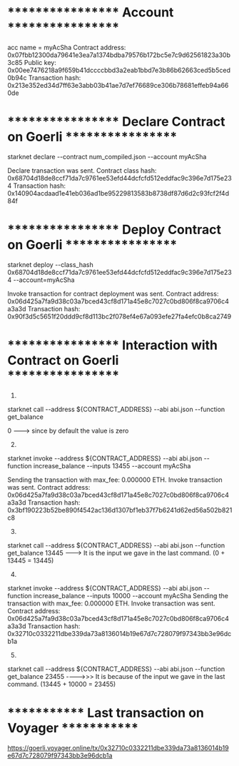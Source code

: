 # **************** Account ****************
acc name = myAcSha
Contract address: 0x07fbb12300da79641e3ea7a1374bdba79576b172bc5e7c9d62561823a30b3c85
Public key: 0x00ee7476218a9f659b41dccccbbd3a2eab1bbd7e3b86b62663ced5b5ced0b94c
Transaction hash: 0x213e352ed34d7ff63e3abb03b41ae7d7ef76689ce306b78681effeb94a660de


# ****************  Declare Contract on Goerli ****************
starknet declare --contract num_compiled.json --account myAcSha

Declare transaction was sent.
Contract class hash: 0x68704d18de8ccf71da7c9761ee53efd44dcfcfd512eddfac9c396e7d175e234
Transaction hash: 0x140904acdaad1e41eb036ad1be95229813583b8738df87d6d2c93fcf2f4d84f

# ****************   Deploy Contract on Goerli   ****************
starknet deploy --class_hash 0x68704d18de8ccf71da7c9761ee53efd44dcfcfd512eddfac9c396e7d175e234 --account=myAcSha

Invoke transaction for contract deployment was sent.
Contract address: 0x06d425a7fa9d38c03a7bced43cf8d171a45e8c7027c0bd806f8ca9706c4a3a3d
Transaction hash: 0x90f3d5c5651f20ddd9cf8d113bc2f078ef4e67a093efe27fa4efc0b8ca2749

# ****************   Interaction with Contract on Goerli   ****************
1)
starknet call --address ${CONTRACT_ADDRESS} --abi abi.json --function get_balance

0 ---> since by default the value is zero

2)
starknet invoke --address ${CONTRACT_ADDRESS} --abi abi.json --function increase_balance --inputs 13455 --account myAcSha

Sending the transaction with max_fee: 0.000000 ETH.
Invoke transaction was sent.
Contract address: 0x06d425a7fa9d38c03a7bced43cf8d171a45e8c7027c0bd806f8ca9706c4a3a3d
Transaction hash: 0x3bf190223b52be890f4542ac136d1307bf1eb37f7b6241d62ed56a502b821c8

3)
starknet call --address ${CONTRACT_ADDRESS} --abi abi.json --function get_balance
13445 ---> It is the input we gave in the last command. (0 + 13445 = 13445)

4)
starknet invoke --address ${CONTRACT_ADDRESS} --abi abi.json --function increase_balance --inputs 10000 --account myAcSha
Sending the transaction with max_fee: 0.000000 ETH.
Invoke transaction was sent.
Contract address: 0x06d425a7fa9d38c03a7bced43cf8d171a45e8c7027c0bd806f8ca9706c4a3a3d
Transaction hash: 0x32710c0332211dbe339da73a8136014b19e67d7c728079f97343bb3e96dcb1a

5)
starknet call --address ${CONTRACT_ADDRESS} --abi abi.json --function get_balance
23455 ---->>>  It is because of the input we gave in the last command. (13445 + 10000  = 23455)

# *********** Last transaction on Voyager *********** 
https://goerli.voyager.online/tx/0x32710c0332211dbe339da73a8136014b19e67d7c728079f97343bb3e96dcb1a